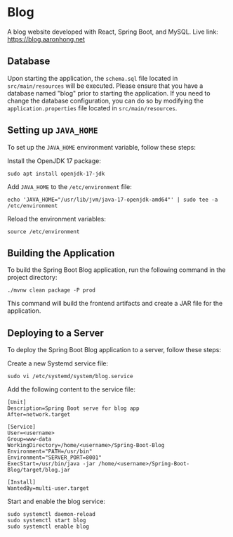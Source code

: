 # Blog

A blog website developed with React, Spring Boot, and MySQL. Live link: https://blog.aaronhong.net

## Database

Upon starting the application, the `schema.sql` file located in `src/main/resources` will be executed. Please ensure that you have a database named "blog" prior to starting the application. If you need to change the database configuration, you can do so by modifying the `application.properties` file located in `src/main/resources`.

## Setting up `JAVA_HOME`

To set up the `JAVA_HOME` environment variable, follow these steps:

Install the OpenJDK 17 package: 

```shell
sudo apt install openjdk-17-jdk
```

Add `JAVA_HOME` to the `/etc/environment` file: 

```shell
echo 'JAVA_HOME="/usr/lib/jvm/java-17-openjdk-amd64"' | sudo tee -a /etc/environment
```

Reload the environment variables: 

```shell
source /etc/environment
```

## Building the Application

To build the Spring Boot Blog application, run the following command in the project directory:

```shell
./mvnw clean package -P prod
```

This command will build the frontend artifacts and create a JAR file for the application.

## Deploying to a Server

To deploy the Spring Boot Blog application to a server, follow these steps:

Create a new Systemd service file: 

```shell
sudo vi /etc/systemd/system/blog.service
```

Add the following content to the service file:

```shell
[Unit]
Description=Spring Boot serve for blog app
After=network.target

[Service]
User=<username>
Group=www-data
WorkingDirectory=/home/<username>/Spring-Boot-Blog
Environment="PATH=/usr/bin"
Environment="SERVER_PORT=8001"
ExecStart=/usr/bin/java -jar /home/<username>/Spring-Boot-Blog/target/blog.jar

[Install]
WantedBy=multi-user.target
```

Start and enable the blog service: 

```shell
sudo systemctl daemon-reload
sudo systemctl start blog
sudo systemctl enable blog
```
